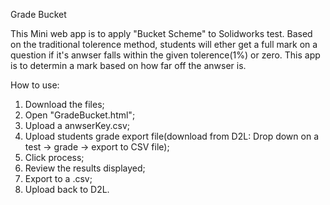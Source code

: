 Grade Bucket

This Mini web app is to apply "Bucket Scheme" to Solidworks test. 
Based on the traditional tolerence method, students will ether get a full mark on a question if it's anwser falls within the given tolerence(1%) or zero. This app is to determin a mark based on how far off the anwser is. 

How to use:
1. Download the files;
2. Open "GradeBucket.html";
3. Upload a anwserKey.csv;
4. Upload students grade export file(download from D2L: Drop down on a test -> grade -> export to CSV file);
5. Click process;
6. Review the results displayed;
7. Export to a .csv;
8. Upload back to D2L.
   
